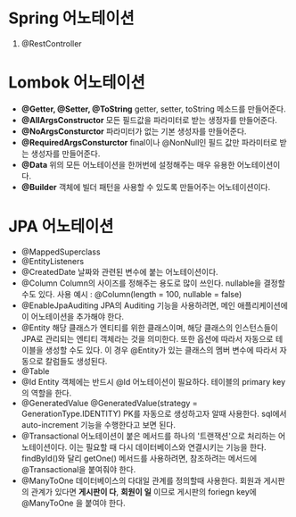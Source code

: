 # Spring 어노테이션
1. @RestController 


# Lombok 어노테이션
- <strong>@Getter, @Setter, @ToString</strong>
 getter, setter, toString 메소드를 만들어준다.
- <strong>@AllArgsConstructor</strong>
 모든 필드값을 파라미터로 받는 생정자를 만들어준다.
- <strong>@NoArgsConsturctor</strong> 
파라미터가 없는 기본 생성자를 만들어준다.
- <strong>@RequiredArgsConsturctor</strong>
 final이나 @NonNull인 필드 값만 파라미터로 받는 생성자를 만들어준다.
- <strong>@Data</strong>
위의 모든 어노테이션을 한꺼번에 설정해주는 매우 유용한 어노테이션이다.
- <strong>@Builder</strong>
객체에 빌더 패턴을 사용할 수 있도록 만들어주는 어노테이션이다.

# JPA 어노테이션
- @MappedSuperclass
- @EntityListeners
- @CreatedDate
날짜와 관련된 변수에 붙는 어노테이션이다.
- @Column
Column의 사이즈를 정해주는 용도로 많이 쓰인다. nullable을 결정할 수도 있다.
사용 예시 : @Column(length = 100, nullable = false)
- @EnableJpaAuditing
JPA의 Auditing 기능을 사용하려면, 메인 애플리케이션에 이 어노테이션을 추가해야 한다.
- @Entity
해당 클래스가 엔티티를 위한 클래스이며, 해당 클래스의 인스턴스들이 JPA로 관리되는 엔티티 객체라는 것을 의미한다.
또한 옵션에 따라서 자동으로 테이블을 생성할 수도 있다. 이 경우 @Entity가 있는 클래스의 멤버 변수에 따라서 자동으로 칼럼들도 생성된다.
- @Table
- @Id
Entity 객체에는 반드시 @Id 어노테이션이 필요하다. 테이블의 primary key의 역할을 한다.
- @GeneratedValue
@GeneratedValue(strategy = GenerationType.IDENTITY)
PK를 자동으로 생성하고자 알때 사용한다. sql에서 auto-increment 기능을 수행한다고 보면 된다.
- @Transactional
어노테이션이 붙은 메서드를 하나의 '트랜잭션'으로 처리하는 어노테이션이다. 이는 필요할 때 다시 데이터베이스와 연결시키는 기능을 한다.
findById()와 달리 getOne() 메서드를 사용하려면, 참조하려는 메서드에 @Transactional을 붙여줘야 한다.
- @ManyToOne
데이터베이스의 다대일 관계를 정의할때 사용한다. 회원과 게시판의 관계가 있다면 <strong>게시판이 다</strong>, <strong>회원이 일</strong> 이므로 게시판의 foriegn key에 @ManyToOne 을 붙여야 한다.
